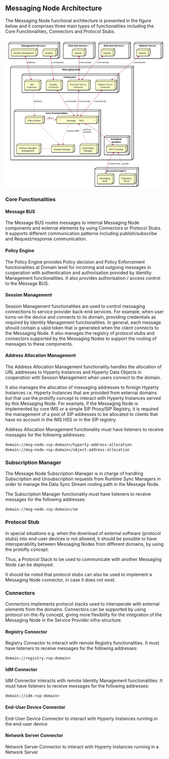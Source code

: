 Messaging Node Architecture
---------------------------

The Messaging Node functional architecture is presented in the figure below and it comprises three main types of functionalities including the Core Functionalities, Connectors and Protocol Stubs.

![Figure @msg-node-architecture-messaging-node-architecture: Messaging Node Architecture](msg-node-architecture.png)

### Core Functionalities

#### Message BUS

The Message BUS routes messages to internal Messaging Node components and external elements by using Connectors or Protocol Stubs. It supports different communication patterns including publish/subscribe and Request/response communication.

#### Policy Engine

The Policy Engine provides Policy decision and Policy Enforcement functionalities at Domain level for incoming and outgoing messages in cooperation with authentication and authorisation provided by Identity Management functionalities. It also provides authorisation / access control to the Message BUS.

#### Session Management

Session Management functionalities are used to control messaging connections to service provider back-end services. For example, when user turns-on the device and connects to its domain, providing credentials as required by Identity Management functionalities. In general, each message should contain a valid token that is generated when the client connects to the Messaging Node. It also manages the registry of protocol stubs and connectors supported by the Messaging Nodes to support the routing of messages to these components.

#### Address Allocation Management

The Address Allocation Management functionality handles the allocation of URL addresses to Hyperty Instances and Hyperty Data Objects in cooperation with Session Management when users connect to the domain.

It also manages the allocation of messaging addresses to foreign Hyperty Instances i.e. Hyperty Instances that are provided from external domains but that use the protofly concept to interact with Hyperty Instances served by this Messaging Node. For example, if the Messaging Node is implemented by core IMS or a simple SIP Proxy/SIP Registry, it is required the management of a pool of SIP addresses to be allocated to clients that have no account in the IMS HSS or in the SIP registry.

Address Allocation Management functionality must have listeners to receive messages for the following addresses:

```
domain://msg-node.<sp-domain>/hyperty-address-allocation
domain://msg-node.<sp-domain>/object-address-allocation
```

### Subscription Manager

The Message Node Subscription Manager is in charge of handling Subscription and Unsubscription requests from Runtime Sync Managers in order to manage the Data Sync Stream routing path in the Message Node.

The Subscription Manager functionality must have listeners to receive messages for the following addresses:

```
domain://msg-node.<sp-domain>/sm
```

### Protocol Stub

In special situations e.g. when the download of external software (protocol stubs) into end-user devices is not allowed, it should be possible to have interoperability between Messaging Nodes from different domains, by using the protofly concept.

Thus, a Protocol Stack to be used to communicate with another Messaging Node can be deployed.

It should be noted that protocol stubs can also be used to implement a Messaging Node connector, in case it does not exist.

### Connectors

Connectors implements protocol stacks used to interoperate with external elements from the domains. Connectors can be supported by using protocol on-the-fly concept, giving more flexibility for the integration of the Messaging Node in the Service Provider infra-structure.

#### Registry Connector

Registry Connector to interact with remote Registry functionalities. It must have listeners to receive messages for the following addresses:

```
domain://registry.<sp-domain>
```

#### IdM Connector

IdM Connector interacts with remote Identity Management functionalities. It must have listeners to receive messages for the following addresses:

```
domain://idm.<sp-domain>
```

#### End-User Device Connector

End-User Device Connector to interact with Hyperty Instances running in the end-user device

#### Network Server Connector

Network Server Connector to interact with Hyperty Instances running in a Network Server
